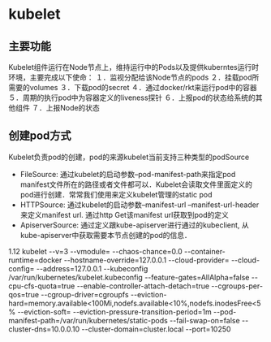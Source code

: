 # kubelet


## 主要功能
Kubelet组件运行在Node节点上，维持运行中的Pods以及提供kuberntes运行时环境，主要完成以下使命： 
１．监视分配给该Node节点的pods 
２．挂载pod所需要的volumes 
３．下载pod的secret 
４．通过docker/rkt来运行pod中的容器 
５．周期的执行pod中为容器定义的liveness探针 
６．上报pod的状态给系统的其他组件 
７．上报Node的状态 


## 创建pod方式
Kubelet负责pod的创建，pod的来源kubelet当前支持三种类型的podSource 
- FileSource: 通过kubelet的启动参数–pod-manifest-path来指定pod manifest文件所在的路径或者文件都可以．Kubelet会读取文件里面定义的pod进行创建．常常我们使用来定义kubelet管理的static pod 
- HTTPSource: 通过kubelet的启动参数–manifest-url –manifest-url-header来定义manifest url. 通过http Get该manifest url获取到pod的定义 
- ApiserverSource: 通过定义跟kube-apiserver进行通过的kubeclient, 从kube-apiserver中获取需要本节点创建的pod的信息．



1.12
kubelet --v=3 --vmodule= --chaos-chance=0.0 --container-runtime=docker --hostname-override=127.0.0.1 --cloud-provider= --cloud-config= --address=127.0.0.1 --kubeconfig /var/run/kubernetes/kubelet.kubeconfig --feature-gates=AllAlpha=false --cpu-cfs-quota=true --enable-controller-attach-detach=true --cgroups-per-qos=true --cgroup-driver=cgroupfs --eviction-hard=memory.available<100Mi,nodefs.available<10%,nodefs.inodesFree<5% --eviction-soft= --eviction-pressure-transition-period=1m --pod-manifest-path=/var/run/kubernetes/static-pods --fail-swap-on=false --cluster-dns=10.0.0.10 --cluster-domain=cluster.local --port=10250
